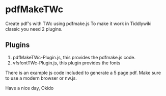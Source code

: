 # pdfMakeTWc
Create pdf's with TWc using pdfmake.js
To make it work in Tiddlywiki classic you need 2 plugins.

## Plugins
1. pdfMakeTWc-Plugin.js, this provides the pdfmake.js code.
2. vfsfontTWc-Plugin.js, this plugin provides the fonts

There is an example js code included to generate a 5 page pdf.
Make sure to use a modern browser or nw.js.


Have a nice day, Okido
